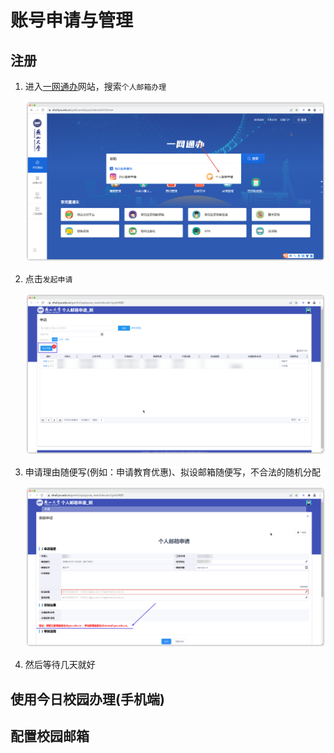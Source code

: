 # 账号申请与管理

## 注册

1. 进入[一网通办](https://ehall.ysu.edu.cn/ywtb-portal/ysu/index.html#/home)网站，搜索`个人邮箱办理`
  
    ![一网通办主页](./img/stu_mail_reg_1.png)

2. 点击`发起申请`

    ![代办事项列表](./img/stu_mail_reg_2.png)

3. 申请理由随便写(例如：申请教育优惠)、拟设邮箱随便写，不合法的随机分配

    ![申请表单](./img/stu_mail_reg_3.png)

4. 然后等待几天就好

## 使用今日校园办理(手机端)

<!-- TODO: 今日校园申请 -->

## 配置校园邮箱

<!-- 配置校园邮箱 -->
